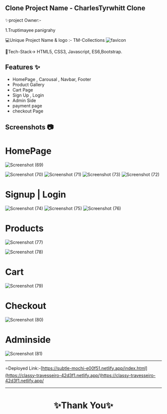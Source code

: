 ## Clone Project Name - CharlesTyrwhitt Clone

 

✨project Owner:-

1.Truptimayee panigrahy
<br>

💻Unique Project Name & logo :- TM-Collections 
![favicon](https://github.com/TruptimayeePanigrahy/TM_Collections/assets/119392105/8274a9ff-28d6-4d48-a97d-9b59a3b1dbe0)


💫Tech-Stack->
 HTML5, CSS3, Javascript, ES6,Bootstrap.

## Features ✨

- HomePage , Carousal , Navbar, Footer
- Product Gallery
- Cart Page
- Sign Up , Login
- Admin Side
- payment page
- checkout Page

## Screenshots 📷

# HomePage

![Screenshot (69)](https://github.com/TruptimayeePanigrahy/TM_Collections/assets/119392105/6dbee034-ab34-4093-a487-8914556f4121)

![Screenshot (70)](https://github.com/TruptimayeePanigrahy/TM_Collections/assets/119392105/dc44c302-0d8f-492e-853c-f9da3fb656a2)
![Screenshot (71)](https://github.com/TruptimayeePanigrahy/TM_Collections/assets/119392105/b1cc2bbe-4001-42dd-837c-6830c15879f8)
![Screenshot (73)](https://github.com/TruptimayeePanigrahy/TM_Collections/assets/119392105/d9dbe34e-1490-4593-91bc-13c3b9431d8b)
![Screenshot (72)](https://github.com/TruptimayeePanigrahy/TM_Collections/assets/119392105/df432b1c-7cd2-4a43-936f-ec3576ac5a61)

# Signup | Login

![Screenshot (74)](https://github.com/TruptimayeePanigrahy/TM_Collections/assets/119392105/b0f6764a-6c6f-495f-8d6a-c77adbfd47ed)
![Screenshot (75)](https://github.com/TruptimayeePanigrahy/TM_Collections/assets/119392105/3afd03a8-92f5-40f2-84be-d0357c0a0615)
![Screenshot (76)](https://github.com/TruptimayeePanigrahy/TM_Collections/assets/119392105/f4456e8a-90e8-4fac-a8bd-776e9d45332d)

# Products 
![Screenshot (77)](https://github.com/TruptimayeePanigrahy/TM_Collections/assets/119392105/305814a3-33a3-4940-afa1-8302607f4c8d)

![Screenshot (78)](https://github.com/TruptimayeePanigrahy/TM_Collections/assets/119392105/87c7fde2-577b-4b00-8f0b-144057a45167)

# Cart 
![Screenshot (79)](https://github.com/TruptimayeePanigrahy/TM_Collections/assets/119392105/f1e725b8-40c6-4eeb-a2be-4ee7dcad61ee)

# Checkout

![Screenshot (80)](https://github.com/TruptimayeePanigrahy/TM_Collections/assets/119392105/fed65554-f91f-48f1-ba65-531f5f6c4df2)
# Adminside
![Screenshot (81)](https://github.com/TruptimayeePanigrahy/TM_Collections/assets/119392105/9320fb40-297e-406f-aede-502b696ad97c)

---

⭐Deployed Link:-[https://subtle-mochi-e00f51.netlify.app/index.html](https://classy-travesseiro-42d3f1.netlify.app/)https://classy-travesseiro-42d3f1.netlify.app/

---

<h1 align="center">✨Thank You✨</h1>

